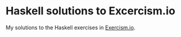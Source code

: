 # Haskell solutions to Excercism.io

My solutions to the Haskell exercises in [Exercism.io](https://exercism.io).
